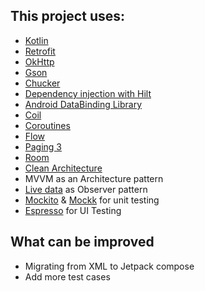 ## This project uses:

- [Kotlin](https://developer.android.com/kotlin)
- [Retrofit](http://square.github.io/retrofit/)
- [OkHttp](https://square.github.io/okhttp/)
- [Gson](https://github.com/google/gson)
- [Chucker](https://github.com/ChuckerTeam/chucker)
- [Dependency injection with Hilt](https://developer.android.com/training/dependency-injection/hilt-android)
- [Android DataBinding Library](https://developer.android.com/topic/libraries/data-binding)
- [Coil](https://coil-kt.github.io/coil/)
- [Coroutines](https://developer.android.com/kotlin/coroutines)
- [Flow](https://developer.android.com/kotlin/flow)
- [Paging 3](https://developer.android.com/topic/libraries/architecture/paging/v3-overview)
- [Room](https://developer.android.com/training/data-storage/room)
- [Clean Architecture](https://www.raywenderlich.com/3595916-clean-architecture-tutorial-for-android-getting-started)
- MVVM as an Architecture pattern
- [Live data](https://developer.android.com/topic/libraries/architecture/livedata) as Observer
  pattern
- [Mockito](https://github.com/mockito/mockito) & [Mockk](https://mockk.io/) for unit testing
- [Espresso](https://developer.android.com/training/testing/espresso) for UI Testing

## What can be improved
- Migrating from XML to Jetpack compose
- Add more test cases
